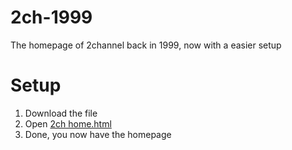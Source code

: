 # 2ch-1999
The homepage of 2channel back in 1999, now with a easier setup

# Setup
1. Download the file
2. Open [2ch home.html](https://github.com/Magallanesmapping321/2ch-1999/blob/main/2ch%20home.html)
3. Done, you now have the homepage
